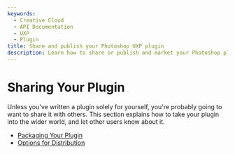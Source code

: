 ```yaml
---
keywords:
  - Creative Cloud
  - API Documentation
  - UXP
  - Plugin
title: Share and publish your Photoshop UXP plugin
description: Learn how to share or publish and market your Photoshop plugin. Then get ready for our review process.
---
```


# Sharing Your Plugin

Unless you've written a plugin solely for yourself, you're probably going to want to share it with others. This section explains how to take your plugin into the wider world, and let other users know about it.

- [Packaging Your Plugin](/distribution/packaging-your-plugin/)
- [Options for Distribution](/distribution/distribution-options/)
